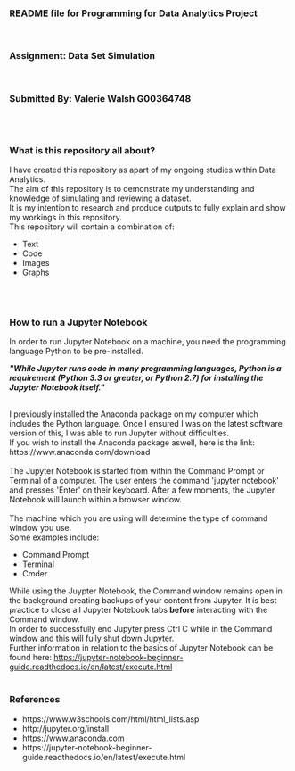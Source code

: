 ### README file for Programming for Data Analytics Project
</br>

### Assignment: Data Set Simulation

<br>

### Submitted By: Valerie Walsh G00364748 
<br><br>

### What is this repository all about? 
I have created this repository as apart of my ongoing studies within Data Analytics.
</br>
The aim of this repository is to demonstrate my understanding and knowledge of simulating and reviewing a dataset.
</br>
It is my intention to research and produce outputs to fully explain and show my workings in this repository.
</br>
This repository will contain a combination of: </br>
<ul>
  <li>Text</li>
  <li>Code</li>
  <li>Images</li>
  <li>Graphs</li>
</ul>

</br>
</br>

<h3> How to run a Jupyter Notebook </h3>
In order to run Jupyter Notebook on a machine, you need the programming language Python to be pre-installed. <br>

<p><strong><i>"While Jupyter runs code in many programming languages, Python is a requirement (Python 3.3 or greater, or Python 2.7) for installing the Jupyter Notebook itself."</i></strong></p>
<br>
I previously installed the Anaconda package on my computer which includes the Python language. Once I ensured I was on the latest software version of this, I was able to run Jupyter without difficulties.<br>
If you wish to install the Anaconda package aswell, here is the link: https://www.anaconda.com/download
<br><br>
The Jupyter Notebook is started from within the Command Prompt or Terminal of a computer. The user enters the command 'jupyter notebook' and presses 'Enter' on their keyboard. After a few moments, the Jupyter Notebook will launch within a browser window. <br><br>
The machine which you are using will determine the type of command window you use. <br>
Some examples include: 
<ul>
  <li>Command Prompt</li>
  <li>Terminal</li>
  <li>Cmder</li>
</ul>

While using the Juypter Notebook, the Command window remains open in the background creating backups of your content from Jupyter. It is best practice to close all Jupyter Notebook tabs <strong>before</strong> interacting with the Command window. </br>
In order to successfully end Jupyter press Ctrl C while in the Command window and this will fully shut down Jupyter.
<br>
Further information in relation to the basics of Jupyter Notebook can be found here: https://jupyter-notebook-beginner-guide.readthedocs.io/en/latest/execute.html
<br>
<br>

<h3>References</h3>
<ul>
  <li> https://www.w3schools.com/html/html_lists.asp </li>
  <li> http://jupyter.org/install </li>
  <li> https://www.anaconda.com </li>
  <li> https://jupyter-notebook-beginner-guide.readthedocs.io/en/latest/execute.html </li>
</ul>
